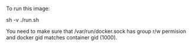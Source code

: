To run this image:

sh -v ./run.sh

You need to make sure that /var/run/docker.sock has group r/w permision and docker gid matches container gid (1000).



